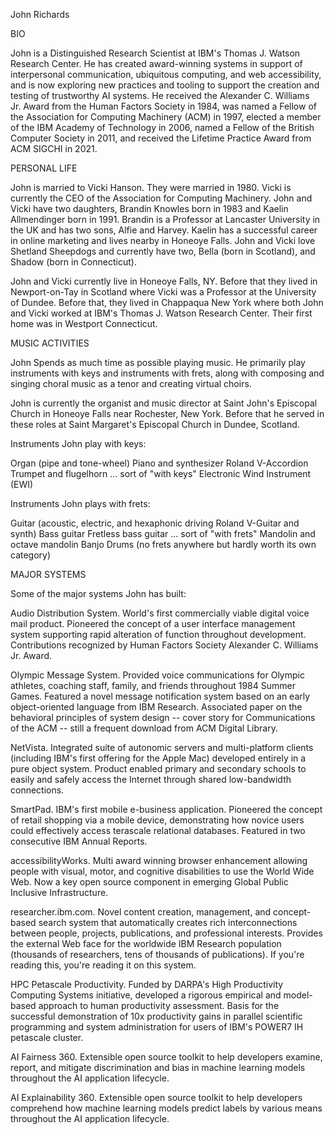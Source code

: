 John Richards

BIO

John is a Distinguished Research Scientist at IBM's Thomas J. Watson
Research Center. He has created award-winning systems in support of
interpersonal communication, ubiquitous computing, and web
accessibility, and is now exploring new practices and tooling to support
the creation and testing of trustworthy AI systems. He received the
Alexander C. Williams Jr. Award from the Human Factors Society in 1984,
was named a Fellow of the Association for Computing Machinery (ACM) in
1997, elected a member of the IBM Academy of Technology in 2006, named a
Fellow of the British Computer Society in 2011, and received the
Lifetime Practice Award from ACM SIGCHI in 2021.

PERSONAL LIFE

John is married to Vicki Hanson. They were married in 1980. Vicki is
currently the CEO of the Association for Computing Machinery. John and
Vicki have two daughters, Brandin Knowles born in 1983 and Kaelin
Allmendinger born in 1991. Brandin is a Professor at Lancaster
University in the UK and has two sons, Alfie and Harvey. Kaelin has a
successful career in online marketing and lives nearby in Honeoye Falls.
John and Vicki love Shetland Sheepdogs and currently have two, Bella
(born in Scotland), and Shadow (born in Connecticut).

John and Vicki currently live in Honeoye Falls, NY. Before that they
lived in Newport-on-Tay in Scotland where Vicki was a Professor at the
University of Dundee. Before that, they lived in Chappaqua New York
where both John and Vicki worked at IBM's Thomas J. Watson Research
Center. Their first home was in Westport Connecticut.

MUSIC ACTIVITIES

John Spends as much time as possible playing music. He primarily play
instruments with keys and instruments with frets, along with composing
and singing choral music as a tenor and creating virtual choirs.

John is currently the organist and music director at Saint John's
Episcopal Church in Honeoye Falls near Rochester, New York. Before that
he served in these roles at Saint Margaret's Episcopal Church in Dundee,
Scotland.

Instruments John play with keys:

Organ (pipe and tone-wheel) 
Piano and synthesizer Roland V-Accordion
Trumpet and flugelhorn ... sort of "with keys"
Electronic Wind Instrument (EWI)

Instruments John plays with frets:

Guitar (acoustic, electric, and hexaphonic driving Roland V-Guitar and synth) 
Bass guitar 
Fretless bass guitar ... sort of "with frets"
Mandolin and octave mandolin 
Banjo 
Drums (no frets anywhere but hardly worth its own category)

MAJOR SYSTEMS

Some of the major systems John has built:

Audio Distribution System. World's first commercially viable digital
voice mail product. Pioneered the concept of a user interface management
system supporting rapid alteration of function throughout development.
Contributions recognized by Human Factors Society Alexander C. Williams
Jr. Award.

Olympic Message System. Provided voice communications for Olympic
athletes, coaching staff, family, and friends throughout 1984 Summer
Games. Featured a novel message notification system based on an early
object-oriented language from IBM Research. Associated paper on the
behavioral principles of system design -- cover story for Communications
of the ACM -- still a frequent download from ACM Digital Library.

NetVista. Integrated suite of autonomic servers and multi-platform
clients (including IBM's first offering for the Apple Mac) developed
entirely in a pure object system. Product enabled primary and secondary
schools to easily and safely access the Internet through shared
low-bandwidth connections.

SmartPad. IBM's first mobile e-business application. Pioneered the
concept of retail shopping via a mobile device, demonstrating how novice
users could effectively access terascale relational databases. Featured
in two consecutive IBM Annual Reports.

accessibilityWorks. Multi award winning browser enhancement allowing
people with visual, motor, and cognitive disabilities to use the World
Wide Web. Now a key open source component in emerging Global Public
Inclusive Infrastructure.

researcher.ibm.com. Novel content creation, management, and
concept-based search system that automatically creates rich
interconnections between people, projects, publications, and
professional interests. Provides the external Web face for the worldwide
IBM Research population (thousands of researchers, tens of thousands of
publications). If you're reading this, you're reading it on this system.

HPC Petascale Productivity. Funded by DARPA's High Productivity
Computing Systems initiative, developed a rigorous empirical and
model-based approach to human productivity assessment. Basis for the
successful demonstration of 10x productivity gains in parallel
scientific programming and system administration for users of IBM's
POWER7 IH petascale cluster.

AI Fairness 360. Extensible open source toolkit to help developers
examine, report, and mitigate discrimination and bias in machine
learning models throughout the AI application lifecycle.

AI Explainability 360. Extensible open source toolkit to help developers
comprehend how machine learning models predict labels by various means
throughout the AI application lifecycle.
